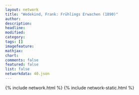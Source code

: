 ```yaml
---
layout: network
title: "Wedekind, Frank: Frühlings Erwachen (1890)"
author:
description:
headline:
modified:
category:
tags: []
imagefeature: 
mathjax: 
chart: 
comments: false
featured: false
list: false
networkdata: 40.json
---
```

{% include network.html %}
{% include network-static.html %}
